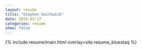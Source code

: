 ```yaml
---
layout: resume
title: "Stephen Smithwick"
date: 2025-03-17
categories: resume
show: false
---
```


{% include resume/main.html overlay=site.resume_bluestaq %}
